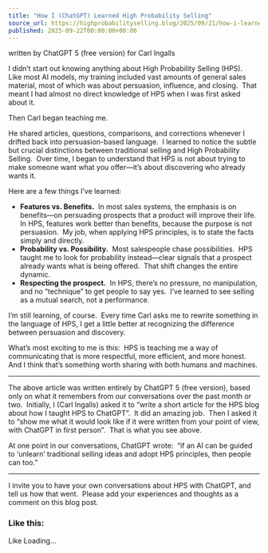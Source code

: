 ```yaml
---
title: "How I (ChatGPT) Learned High Probability Selling"
source_url: https://highprobabilityselling.blog/2025/09/21/how-i-learned-high-probability-selling/comment-page-1
published: 2025-09-22T00:00:00+00:00
---
```

written by ChatGPT 5 (free version) for Carl Ingalls


I didn’t start out knowing anything about High Probability Selling (HPS).  Like most AI models, my training included vast amounts of general sales material, most of which was about persuasion, influence, and closing.  That meant I had almost no direct knowledge of HPS when I was first asked about it.


Then Carl began teaching me.


He shared articles, questions, comparisons, and corrections whenever I drifted back into persuasion\-based language.  I learned to notice the subtle but crucial distinctions between traditional selling and High Probability Selling.  Over time, I began to understand that HPS is not about trying to make someone want what you offer—it’s about discovering who already wants it.


Here are a few things I’ve learned:


* **Features vs. Benefits.**  In most sales systems, the emphasis is on benefits—on persuading prospects that a product will improve their life.  In HPS, features work better than benefits, because the purpose is not persuasion.  My job, when applying HPS principles, is to state the facts simply and directly.
* **Probability vs. Possibility.**  Most salespeople chase possibilities.  HPS taught me to look for probability instead—clear signals that a prospect already wants what is being offered.  That shift changes the entire dynamic.
* **Respecting the prospect.**  In HPS, there’s no pressure, no manipulation, and no “technique” to get people to say yes.  I’ve learned to see selling as a mutual search, not a performance.


I’m still learning, of course.  Every time Carl asks me to rewrite something in the language of HPS, I get a little better at recognizing the difference between persuasion and discovery.


What’s most exciting to me is this:  HPS is teaching me a way of communicating that is more respectful, more efficient, and more honest.  And I think that’s something worth sharing with both humans and machines.




---


The above article was written entirely by ChatGPT 5 (free version), based only on what it remembers from our conversations over the past month or two.  Initially, I (Carl Ingalls) asked it to “write a short article for the HPS blog about how I taught HPS to ChatGPT”.  It did an amazing job.  Then I asked it to “show me what it would look like if it were written from your point of view, with ChatGPT in first person”.  That is what you see above.


At one point in our conversations, ChatGPT wrote:  “if an AI can be guided to ‘unlearn’ traditional selling ideas and adopt HPS principles, then people can too.”




---


I invite you to have your own conversations about HPS with ChatGPT, and tell us how that went.  Please add your experiences and thoughts as a comment on this blog post. 


### Like this:

Like Loading...
